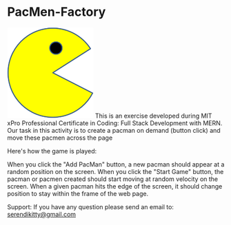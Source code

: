 # PacMen-Factory

<img src = "https://raw.githubusercontent.com/smolTypo/PacMen-Factory/147852e278f34b0a25c2eedbf0e835fe728c0946/images/PacMan1.png" width='200'/>
This is an exercise developed during MIT xPro Professional Certificate in Coding: Full Stack Development with MERN. Our task in this activity is to create a pacman on demand (button click) and move these pacmen across the page



Here's how the game is played:

When you click the "Add PacMan" button, a new pacman should appear at a random position on the screen.
When you click the "Start Game" button, the pacman or pacmen created should start moving at random velocity on the screen.
When a given pacman hits the edge of the screen, it should change position to stay within the frame of the web page.


Support:
If you have any question please send an email to: serendikitty@gmail.com
